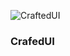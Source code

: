 <p>
    <img src="https://github.com/CraftedUI/craftedui/assets/172182449/4f937d31-b3bd-475f-b848-25a042bc588d"  alt="CraftedUI">
    <h3>CrafedUI</h3>
<!--   <a href="" target="_blank"> -->
<!--   </a> -->
</p>

